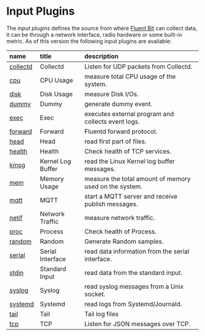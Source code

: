 # Input Plugins

The _input plugins_ defines the source from where [Fluent Bit](http://fluentbit.io) can collect data, it can be through a network interface, radio hardware or some built-in metric. As of this version the following input plugins are available:

| name | title | description |
| :--- | :--- | :--- |
| [collectd](collectd.md) | Collectd | Listen for UDP packets from Collectd. |
| [cpu](cpu.md) | CPU Usage | measure total CPU usage of the system. |
| [disk](disk.md) | Disk Usage | measure Disk I/Os. |
| [dummy](dummy.md) | Dummy | generate dummy event. |
| [exec](exec.md) | Exec | executes external program and collects event logs. |
| [forward](forward.md) | Forward | Fluentd forward protocol. |
| [head](head.md) | Head | read first part of files. |
| [health](health.md) | Health | Check health of TCP services. |
| [kmsg](kmsg.md) | Kernel Log Buffer | read the Linux Kernel log buffer messages. |
| [mem](mem.md) | Memory Usage | measure the total amount of memory used on the system. |
| [mqtt](mqtt.md) | MQTT | start a MQTT server and receive publish messages. |
| [netif](netif.md) | Network Traffic | measure network traffic. |
| [proc](proc.md) | Process | Check health of Process. |
| [random](random.md) | Random | Generate Random samples. |
| [serial](serial.md) | Serial Interface | read data information from the serial interface. |
| [stdin](stdin.md) | Standard Input | read data from the standard input. |
| [syslog](syslog.md) | Syslog | read syslog messages from a Unix socket. |
| [systemd](systemd.md) | Systemd | read logs from Systemd/Journald. |
| [tail](tail.md) | Tail | Tail log files |
| [tcp](tcp.md) | TCP | Listen for JSON messages over TCP. |
